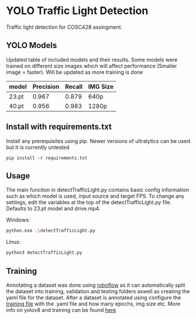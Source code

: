 # YOLO Traffic Light Detection

Traffic light detection for COSC428 assingment.


## YOLO Models

Updated table of included models and their results.  Some models were trained on different size images which will affect performance (Smaller image = faster).  Will be updated as more training is done

| model | Precision | Recall | IMG Size
| --- | --- | --- | --- |
| 23.pt | 0.967 | 0.879 | 640p |
| 40.pt | 0.956 | 0.983 | 1280p | 


## Install with requirements.txt

Install any prerequisites using pip.  Newer versions of ultralytics can be used but it is currently untested
```
pip install -r requirements.txt
```

## Usage

The main funciton in detectTrafficLight.py contains basic config information such as which model is used, input source and target FPS.  To change any settings, edit the variables at the top of the detectTrafficLight.py file.  Defaults to 23.pt model and drive.mp4.  

Windows:
```bash
python.exe .\detectTrafficLight.py
```
Linux:
```bash
python3 detectTrafficLight.py
```

## Training

Annotating a dataset was done using [roboflow](https://app.roboflow.com/) as it can automatically split the dataset into training, validation and testing folders aswell as creating the yaml file for the dataset.  After a dataset is annotated using configure the [training file](https://github.com/Crook3dTeeth/YOLO-Traffic-Light-Detection/blob/main/training/yolov8/main.py) with the .yaml file and how many epochs, img size etc. More info on yolov8 and training can be found [here](https://github.com/ultralytics/ultralytics)